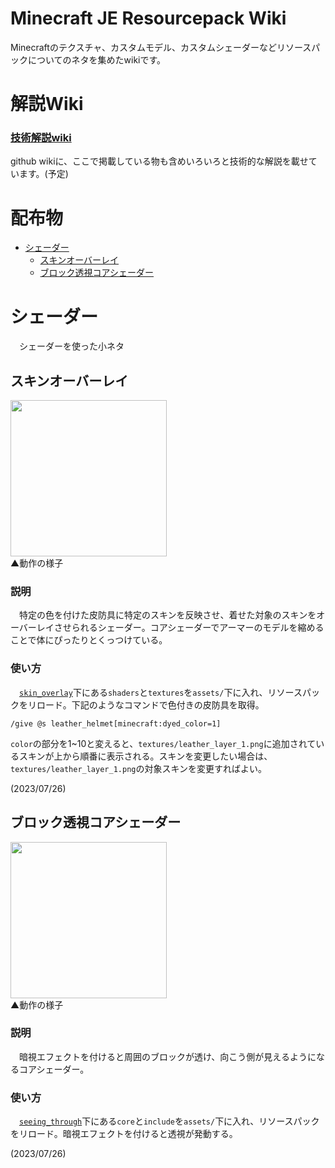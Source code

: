 <!-- omit in toc -->
# Minecraft JE Resourcepack Wiki
Minecraftのテクスチャ、カスタムモデル、カスタムシェーダーなどリソースパックについてのネタを集めたwikiです。

<!-- omit in toc -->
# 解説Wiki
### [技術解説wiki](https://github.com/MCJE-Tech-Shares/Resourcepack-Wiki/wiki)
github wikiに、ここで掲載している物も含めいろいろと技術的な解説を載せています。(予定)  

<!-- omit in toc -->
# 配布物
- [シェーダー](#シェーダー)
  - [スキンオーバーレイ](#スキンオーバーレイ)
  - [ブロック透視コアシェーダー](#ブロック透視コアシェーダー)


# シェーダー
　シェーダーを使った小ネタ

## スキンオーバーレイ

<img src="https://github.com/MCJE-Tech-Shares/Resourcepack-Wiki/blob/main/04_Shader/skin_overlay/skin_overlay.gif" height="250px"></img>  
▲動作の様子  

### 説明
　特定の色を付けた皮防具に特定のスキンを反映させ、着せた対象のスキンをオーバーレイさせられるシェーダー。コアシェーダーでアーマーのモデルを縮めることで体にぴったりとくっつけている。

### 使い方
　[`skin_overlay`](https://github.com/MCJE-Tech-Shares/Resourcepack-Wiki/tree/main/04_Shader/skin_overlay)下にある`shaders`と`textures`を`assets/`下に入れ、リソースパックをリロード。下記のようなコマンドで色付きの皮防具を取得。
```
/give @s leather_helmet[minecraft:dyed_color=1]
```

`color`の部分を1~10と変えると、`textures/leather_layer_1.png`に追加されているスキンが上から順番に表示される。スキンを変更したい場合は、`textures/leather_layer_1.png`の対象スキンを変更すればよい。

(2023/07/26)

## ブロック透視コアシェーダー

<img src="https://github.com/MCJE-Tech-Shares/Resourcepack-Wiki/blob/main/04_Shader/seeing_through/seeing_through.gif" height="250px"></img>  
▲動作の様子  

### 説明
　暗視エフェクトを付けると周囲のブロックが透け、向こう側が見えるようになるコアシェーダー。

### 使い方
　[`seeing_through`](https://github.com/MCJE-Tech-Shares/Resourcepack-Wiki/tree/main/04_Shader/seeing_through)下にある`core`と`include`を`assets/`下に入れ、リソースパックをリロード。暗視エフェクトを付けると透視が発動する。

(2023/07/26)
